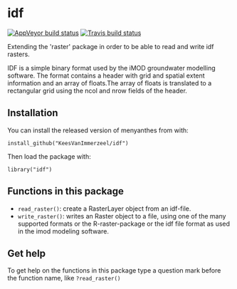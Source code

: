 # idf

<!-- badges: start -->
[![AppVeyor build status](https://ci.appveyor.com/api/projects/status/github/KeesVanImmerzeel/idf?branch=master&svg=true)](https://ci.appveyor.com/project/KeesVanImmerzeel/idf)
[![Travis build status](https://travis-ci.com/KeesVanImmerzeel/idf.svg?branch=master)](https://travis-ci.com/KeesVanImmerzeel/idf)
<!-- badges: end -->

Extending the 'raster' package in order to be able to read and write idf rasters.

IDF is a simple binary format used by the iMOD groundwater modelling software.
The format contains a header with grid and spatial extent information and
an array of floats.The array of floats is translated to a rectangular grid using
the ncol and nrow fields of the header.

## Installation

You can install the released version of menyanthes from with:

`install_github("KeesVanImmerzeel/idf")`

Then load the package with:

`library("idf")` 

## Functions in this package
- `read_raster()`: create a RasterLayer object from an idf-file.
- `write_raster()`: writes an Raster object to a file, using one of the many supported formats or the R-raster-package 
  or the idf file format as used in the imod modeling software.

## Get help

To get help on the functions in this package type a question mark before the function name, like `?read_raster()`


